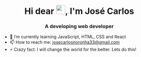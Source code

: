 <h1 align="center">Hi dear <img src="https://raw.githubusercontent.com/kaueMarques/kaueMarques/master/hi.gif" width="30px">, I'm José Carlos</h1>
<h3 align="center">A developing web developer</h3>
<!--
**JoseCarlos33/JoseCarlos33** is a ✨ _special_ ✨ repository because its `README.md` (this file) appears on your GitHub profile.-->

- 🌱 I’m currently learning JavaScript, HTML, CSS and React
- 📫 How to reach me: josecarlosnoronha33@gmail.com
- ⚡ Crazy fact: I will change the world for the better. Lets do this!

